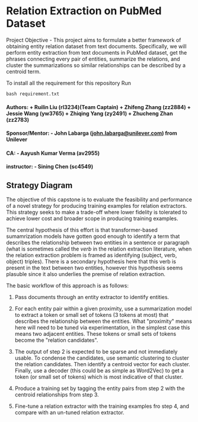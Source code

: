 # Relation Extraction on PubMed Dataset

Project Objective - This project aims to formulate a better framework
of obtaining entity relation dataset from text
documents. Specifically, we will perform entity extraction from text
documents in PubMed dataset, get the phrases connecting every pair of
entities, summarize the relations, and cluster the summarizations so
similar relationships can be described by a centroid term.

To install all the requirement for this repository
Run 
```
bash requirement.txt
```

####  Authors: + Ruilin Liu (rl3234)(Team Captain) + Zhifeng Zhang (zz2884) + Jessie Wang (yw3765) + Zhiqing Yang (zy2491) + Zhucheng Zhan (zz2783) 
####  Sponsor/Mentor: - John Labarga (john.labarga@unilever.com) from Unilever
####  CA: - Aayush Kumar Verma (av2955)
####  instructor: - Sining Chen (sc4549)

## Strategy Diagram

The objective of this capstone is to evaluate the feasibility and
performance of a novel strategy for producing training examples for
relation extractors. This strategy seeks to make a trade-off where
lower fidelity is tolerated to achieve lower cost and broader scope in
producing training examples.

The central hypothesis of this effort is that transformer-based
sumamrization models have gotten good enough to identify a term that
describes the relationship between two entities in a sentence or
paragraph (what is sometimes called the *verb* in the relation
extraction literature, when the relation extraction problem is framed
as identifying (subject, verb, object) triples). There is a secondary
hypothesis here that this verb is present in the text between two
entities, however this hypothesis seems plasuble since it also
underlies the premise of relation extraction.

The basic workflow of this approach is as follows:

1. Pass documents through an entity extractor to identify entities.

2. For each entity pair within a given proximity, use a summarization
model to extract a token or small set of tokens (3 tokens at most)
that describes the relationship between the entities. What "proximity"
means here will need to be tuned via experimentation, in the simplest
case this means two adjacent entities. These tokens or small sets of
tokens become the "relation candidates".

3. The output of step 2 is expected to be sparse and not immediately
usable. To condense the candidates, use semantic clustering to cluster
the relation candidates. Then identify a centroid vector for each
cluster. Finally, use a decoder (this could be as simple as Word2Vec)
to get a token (or small set of tokens) which is most indicative of
that cluster.

4. Produce a training set by tagging the entity pairs from step 2 with
the centroid relationships from step 3.

5. Fine-tune a relation extractor with the training examples fro step
4, and compare with an un-tuned relation extractor.